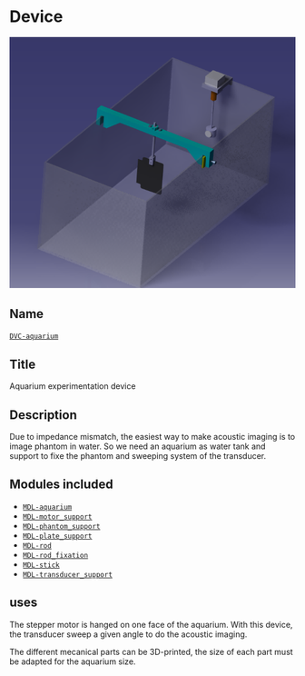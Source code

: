# Device
![](viewme.png)

## Name
[`DVC-aquarium`]()

## Title
Aquarium experimentation device

## Description
Due to impedance mismatch, the easiest way to make acoustic imaging is to image phantom in water. So we need an aquarium as water tank and support to fixe the phantom and sweeping system of the transducer.

## Modules included
* [`MDL-aquarium`](../../modules/MDL-aquarium)
* [`MDL-motor_support`](../../modules/MDL-motor_support)
* [`MDL-phantom_support`](../../modules/MDL-phantom_support)
* [`MDL-plate_support`](../../modules/MDL-plate_support)
* [`MDL-rod`](../../modules/MDL-rod)
* [`MDL-rod_fixation`](../../modules/MDL-rod_fixation)
* [`MDL-stick`](../../modules/MDL-stick)
* [`MDL-transducer_support`](../../modules/MDL-transducer_support)

## uses
The stepper motor is hanged on one face of the aquarium. With this device, the transducer sweep a given angle to do the acoustic imaging.

The different mecanical parts can be 3D-printed, the size of each part must be adapted for the aquarium size.
